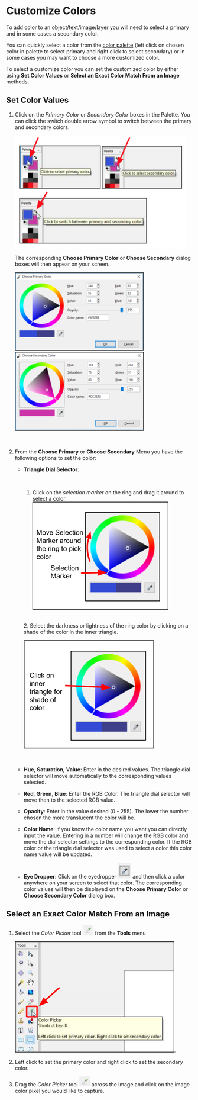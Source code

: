 # Customize Colors
To add color to an object/text/image/layer you will need to select a primary and in some cases a secondary color.  

You can quickly select a color from the [color palette](palette.md) (left click on chosen color in palette to select primary and right click to select secondary) or in some cases you may want to choose a more customized color.

To select a customize color you can set the customized color by either using **Set Color Values** or **Select an Exact Color Match From an Image** methods.

## Set Color Values

1. Click on the *Primary Color* or *Secondary Color* boxes in the Palette. You can click the switch double arrow symbol to switch between the primary and secondary colors.

     ![Select Primary or Secondary Color](img/color/selectprimarysecondarycolor.png)  

     The corresponding **Choose Primary Color** or **Choose Secondary** dialog boxes will then appear on your screen. 

     ![Primary Color Window](img/color/primarycolorwindow.png) ![Secondary Color Window](img/color/secondarycolorwindow.png)

    &nbsp;  
  
2. From the **Choose Primary** or **Choose Secondary** Menu you have the following options to set the color:  


    -  **Triangle Dial Selector**:

        &nbsp;
        1.  Click on the *selection marker* on the ring and drag it around to select a color
            ![Triangle Dial Color Selector](img/color/triangledialcolor.png)

        &nbsp;  
        2.  Select the darkness or lightness of the ring color by clicking on a shade of the color in the inner triangle.  

        ![Triangle Dial Selector Shade](img/color/triangledialshade.png)

        &nbsp;      
        


    -  **Hue**, **Saturation**, **Value**: Enter in the desired values. The triangle dial selector will move automatically to the corresponding values selected.
    -  **Red**, **Green**, **Blue**: Enter the RGB Color. The triangle dial selector will move then to the selected RGB value.
    -  **Opacity**: Enter in the value desired (0 - 255). The lower the number chosen the more translucent the color will be.
    -  **Color Name**: If you know the color name you want you can directly input the value. Entering in a number will change the RGB color and move the dial selector settings to the corresponding color. If the RGB color or the triangle dial selector was used to select a color this color name value will be updated.  
    -  **Eye Dropper**: Click on the eyedropper ![eye dropper](img/color/eyedropper.png) and then click a color anywhere on your screen to select that color. The corresponding color values will then be displayed on the **Choose Primary Color** or **Choose Secondary Color** dialog box.  

## Select an Exact Color Match From an Image  
    
   1. Select the *Color Picker* tool ![color picker](img/overview/picker.png) from the **Tools** menu
   
      ![eye dropper](img/color/colorpicker.png).
   
   2. Left click to set the primary color and right click to set the secondary color.
   3. Drag the *Color Picker* tool ![color picker](img/overview/picker.png) across the image and click on the image color pixel you would like to capture.
 
    
 

